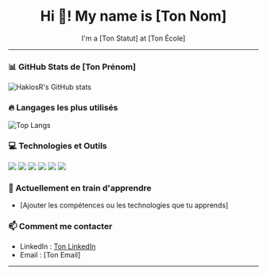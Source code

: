 <h1 align="center">Hi 👋! My name is [Ton Nom]</h1>
<p align="center">I'm a [Ton Statut] at [Ton École]</p>

---

### 📊 GitHub Stats de [Ton Prénom]
![HakiosR's GitHub stats](https://github-readme-stats.vercel.app/api?username=HakiosR&show_icons=true&theme=dracula&locale=fr)

### 🔥 Langages les plus utilisés
![Top Langs](https://github-readme-stats.vercel.app/api/top-langs/?username=TonPseudo&layout=compact&langs_count=8&theme=dark)

### 💻 Technologies et Outils
<p>
  <img src="https://img.shields.io/badge/-JavaScript-000?&logo=JavaScript"/>
  <img src="https://img.shields.io/badge/-PHP-000?&logo=PHP"/>
  <img src="https://img.shields.io/badge/-HTML5-000?&logo=HTML5"/>
  <img src="https://img.shields.io/badge/-CSS3-000?&logo=CSS3"/>
  <img src="https://img.shields.io/badge/-PostgreSQL-000?&logo=PostgreSQL"/>
  <img src="https://img.shields.io/badge/-Python-000?&logo=Python"/>
  <!-- Ajoute plus de badges selon les technologies que tu utilises -->
</p>

### 🌱 Actuellement en train d'apprendre
- [Ajouter les compétences ou les technologies que tu apprends]

### 📫 Comment me contacter
- LinkedIn : [Ton LinkedIn](https://www.linkedin.com/)
- Email : [Ton Email]

---
